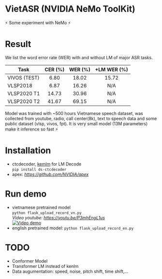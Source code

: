 # VietASR (NVIDIA NeMo ToolKit)
⚡ Some experiment with NeMo ⚡
# Result
We list the word error rate (WER) with and without LM of major ASR tasks.

| Task                   | CER (%) | WER (%) | +LM WER (%) |
| -----------            | :----:  | :----:  | :----:                                                                                                                                                                |
| VIVOS (TEST)            |  6.80 | 18.02 | 15.72 |
| VLSP2018                |  6.87 | 16.26 |  N/A  |
| VLSP2020 T1             | 14.73 | 30.96 |  N/A  |
| VLSP2020 T2             | 41.67 | 69.15 |  N/A  |

Model was trained with ~500 hours Vietnamese speech dataset, was collected from youtube, radio, call center(8k), text to speech data and some public dataset (vlsp, vivos, fpt). It is very small model (13M parameters) make it inference so fast ⚡  

# Installation
* ctcdecoder, [kemlm](https://github.com/kpu/kenlm) for LM Decode  
`pip install ds-ctcdecoder`
* apex: *https://github.com/NVIDIA/apex*

# Run demo
* vietnamese pretrained model  
`python flask_upload_record_vn.py`  
*Video youtube: https://youtu.be/P3mhEngL1us*  
[![Video demo](https://img.youtube.com/vi/P3mhEngL1us/maxresdefault.jpg)](https://youtu.be/P3mhEngL1us)  
* english pretrained model: `python flask_upload_record_en.py`  

# TODO   
* Conformer Model  
* Transformer LM instead of kenlm  
* Data augumentation: speed, noise, pitch shift, time shift,...  
